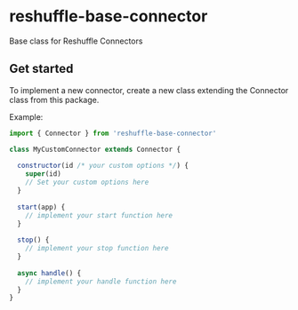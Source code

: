 # reshuffle-base-connector
Base class for Reshuffle Connectors

## Get started
To implement a new connector, create a new class extending the Connector class from this package.

Example:
```js
import { Connector } from 'reshuffle-base-connector'

class MyCustomConnector extends Connector {
    
  constructor(id /* your custom options */) {
    super(id)
    // Set your custom options here
  }
    
  start(app) {
    // implement your start function here
  }
    
  stop() {
    // implement your stop function here
  }
    
  async handle() {
    // implement your handle function here
  }
}
```